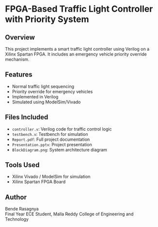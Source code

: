 # FPGA-Based Traffic Light Controller with Priority System

## Overview
This project implements a smart traffic light controller using Verilog on a Xilinx Spartan FPGA. It includes an emergency vehicle priority override mechanism.

## Features
- Normal traffic light sequencing
- Priority override for emergency vehicles
- Implemented in Verilog
- Simulated using ModelSim/Vivado

## Files Included
- `controller.v`: Verilog code for traffic control logic
- `testbench.v`: Testbench for simulation
- `Report.pdf`: Full project documentation
- `Presentation.pptx`: Project presentation
- `BlockDiagram.png`: System architecture diagram

## Tools Used
- Xilinx Vivado / ModelSim for simulation
- Xilinx Spartan FPGA Board

## Author
Bende Rasagnya  
Final Year ECE Student, Malla Reddy College of Engineering and Technology
